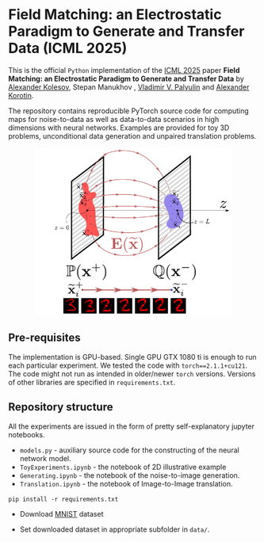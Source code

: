 # Field Matching: an Electrostatic Paradigm to Generate and Transfer Data (ICML 2025)

This is the official `Python` implementation of the [ICML 2025](https://icml.cc/virtual/2025/poster/46213) paper  **Field Matching: an Electrostatic Paradigm to Generate and Transfer Data** by [Alexander Kolesov](https://scholar.google.com/citations?user=vX2pmScAAAAJ&hl=ru&oi=ao), Stepan Manukhov , [Vladimir V. Palyulin](https://scholar.google.com/citations?user=IcjnBqkAAAAJ&hl=ru&oi=sra) and [Alexander Korotin](https://scholar.google.com/citations?user=1rIIvjAAAAAJ&hl=ru&oi=sra).

The repository contains reproducible PyTorch source code for computing maps for noise-to-data as well as data-to-data scenarios in high dimensions with neural networks. Examples are provided for toy 3D problems, unconditional data generation and unpaired translation problems.

<p align="center"><img src="teaser.pdf" width="400" /></p>

## Pre-requisites

The implementation is GPU-based. Single GPU GTX 1080 ti is enough to run each particular experiment. We tested the code with `torch==2.1.1+cu121`. The code might not run as intended in older/newer `torch` versions. Versions of other libraries are specified in `requirements.txt`. 

 
## Repository structure

All the experiments are issued in the form of pretty self-explanatory jupyter notebooks.

- `models.py` - auxiliary source code for the constructing of the neural network model.
- `ToyExperiments.ipynb` - the notebook of 2D illustrative example
- `Generating.ipynb` - the notebook of the noise-to-image generation.
- `Translation.ipynb` -  the notebook of Image-to-Image translation.
 

```console
pip install -r requirements.txt
```
- Download  [MNIST](https://yann.lecun.com/exdb/mnist) dataset

- Set downloaded dataset in appropriate subfolder in `data/`.

 

